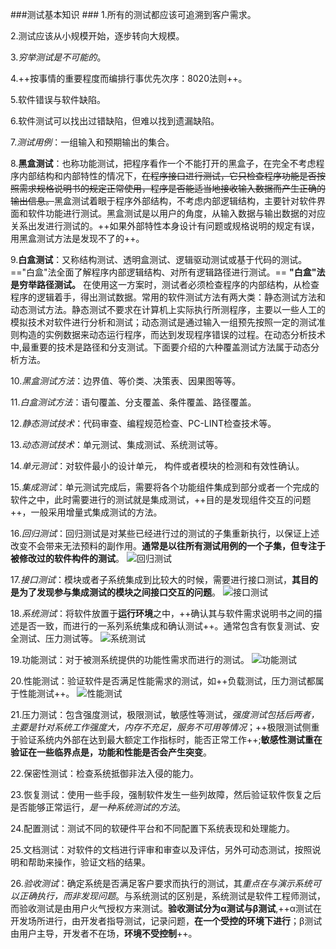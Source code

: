 ###测试基本知识 ###
1.所有的测试都应该可追溯到客户需求。

2.测试应该从小规模开始，逐步转向大规模。

3.*穷举测试是不可能的*。

4.++按事情的重要程度而编排行事优先次序：8020法则++。

5.软件错误与软件缺陷。

6.软件测试可以找出过错缺陷，但难以找到遗漏缺陷。

7.*测试用例*：一组输入和预期输出的集合。

8.**黑盒测试**：也称功能测试，把程序看作一个不能打开的黑盒子，在完全不考虑程序内部结构和内部特性的情况下，~~在程序接口进行测试，它只检查程序功能是否按照需求规格说明书的规定正常使用，程序是否能适当地接收输入数据而产生正确的输出信息。~~黑盒测试着眼于程序外部结构，不考虑内部逻辑结构，主要针对软件界面和软件功能进行测试。黑盒测试是以用户的角度，从输入数据与输出数据的对应关系出发进行测试的。++如果外部特性本身设计有问题或规格说明的规定有误，用黑盒测试方法是发现不了的++。

9.**白盒测试**：又称结构测试、透明盒测试、逻辑驱动测试或基于代码的测试。=="白盒"法全面了解程序内部逻辑结构、对所有逻辑路径进行测试。== **"白盒"法是穷举路径测试。** 在使用这一方案时，测试者必须检查程序的内部结构，从检查程序的逻辑着手，得出测试数据。常用的软件测试方法有两大类：静态测试方法和动态测试方法。静态测试不要求在计算机上实际执行所测程序，主要以一些人工的模拟技术对软件进行分析和测试；动态测试是通过输入一组预先按照一定的测试准则构造的实例数据来动态运行程序，而达到发现程序错误的过程。在动态分析技术中,最重要的技术是路径和分支测试。下面要介绍的六种覆盖测试方法属于动态分析方法。

10.*黑盒测试方法*：边界值、等价类、决策表、因果图等等。

11.*白盒测试方法*：语句覆盖、分支覆盖、条件覆盖、路径覆盖。

12.*静态测试技术*：代码审查、编程规范检查、PC-LINT检查技术等。

13.*动态测试技术*：单元测试、集成测试、系统测试等。

14.*单元测试*：对软件最小的设计单元， 构件或者模块的检测和有效性确认。

15.*集成测试*：单元测试完成后，需要将各个功能组件集成到部分或者一个完成的软件之中，此时需要进行的测试就是集成测试，++目的是发现组件交互的问题++，一般采用增量式集成测试的方法。

16.*回归测试*：回归测试是对某些已经进行过的测试的子集重新执行，以保证上述改变不会带来无法预料的副作用。**通常是以往所有测试用例的一个子集，但专注于被修改过的软件构件的测试**。
![回归测试](http://images.cnblogs.com/cnblogs_com/prayjourney/1041349/o_1.png)

17.*接口测试*：模块或者子系统集成到比较大的时候，需要进行接口测试，**其目的是为了发现参与集成测试的模块之间接口交互的问题**。
![接口测试](http://images.cnblogs.com/cnblogs_com/prayjourney/1041349/o_2.png)

18.*系统测试*：将软件放置于**运行环境**之中，++确认其与软件需求说明书之间的描述是否一致，而进行的一系列系统集成和确认测试++。通常包含有恢复测试、安全测试、压力测试等。
![系统测试](http://images.cnblogs.com/cnblogs_com/prayjourney/1041349/o_3.png)

19.功能测试：对于被测系统提供的功能性需求而进行的测试。
![功能测试](http://images.cnblogs.com/cnblogs_com/prayjourney/1041349/o_4.png)

20.性能测试：验证软件是否满足性能需求的测试，如++负载测试，压力测试都属于性能测试++。
![性能测试](http://images.cnblogs.com/cnblogs_com/prayjourney/1041349/o_5.png)

21.压力测试：包含强度测试，极限测试，敏感性等测试，*强度测试包括后两者，主要是针对系统工作强度大，内存不充足，服务不可用等情况*；++极限测试侧重于验证系统内外部在达到最大额定工作指标时，能否正常工作++;**敏感性测试重在验证在一些临界点是，功能和性能是否会产生突变**。

22.保密性测试：检查系统抵御非法入侵的能力。

23.恢复测试：使用一些手段，强制软件发生一些列故障，然后验证软件恢复之后是否能够正常运行，*是一种系统测试的方法*。

24.配置测试：测试不同的软硬件平台和不同配置下系统表现和处理能力。

25.文档测试：对软件的文档进行评审和审查以及评估，另外可动态测试，按照说明和帮助来操作，验证文档的结果。

26.*验收测试*：确定系统是否满足客户要求而执行的测试，其*重点在与演示系统可以正确执行，而非发现问题*。与系统测试的区别是，系统测试是软件工程师测试，而验收测试是由用户火气授权方来测试。**验收测试分为α测试与β测试**,++α测试在开发场所进行，由开发者指导测试，记录问题，**在一个受控的环境下进行**；β测试由用户主导，开发者不在场，**环境不受控制**++。
